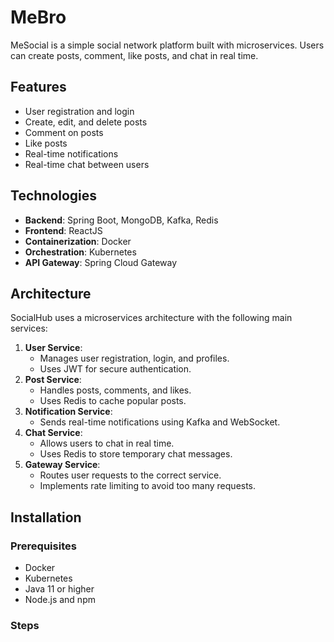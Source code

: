 # MeBro
MeSocial is a simple social network platform built with microservices. Users can create posts, comment, like posts, and chat in real time.

## Features
- User registration and login
- Create, edit, and delete posts
- Comment on posts
- Like posts
- Real-time notifications
- Real-time chat between users

## Technologies
- **Backend**: Spring Boot, MongoDB, Kafka, Redis
- **Frontend**: ReactJS
- **Containerization**: Docker
- **Orchestration**: Kubernetes
- **API Gateway**: Spring Cloud Gateway

## Architecture
SocialHub uses a microservices architecture with the following main services:

1. **User Service**: 
    - Manages user registration, login, and profiles.
    - Uses JWT for secure authentication.
2. **Post Service**: 
    - Handles posts, comments, and likes.
    - Uses Redis to cache popular posts.
3. **Notification Service**: 
    - Sends real-time notifications using Kafka and WebSocket.
4. **Chat Service**: 
    - Allows users to chat in real time.
    - Uses Redis to store temporary chat messages.
5. **Gateway Service**:
   - Routes user requests to the correct service.
   - Implements rate limiting to avoid too many requests.

## Installation
### Prerequisites
- Docker
- Kubernetes
- Java 11 or higher
- Node.js and npm

### Steps
